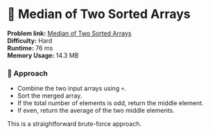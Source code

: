 # 🔴 Median of Two Sorted Arrays

**Problem link:** [Median of Two Sorted Arrays](https://leetcode.com/problems/median-of-two-sorted-arrays/)  
**Difficulty:** Hard  
**Runtime:** 76 ms  
**Memory Usage:** 14.3 MB  

### 🧠 Approach
- Combine the two input arrays using `+`.
- Sort the merged array.
- If the total number of elements is odd, return the middle element.
- If even, return the average of the two middle elements.

This is a straightforward brute-force approach.
